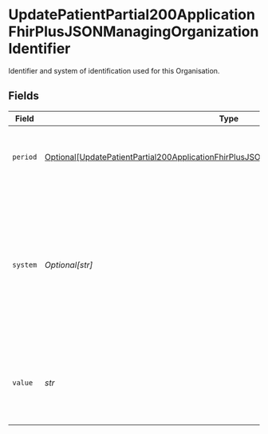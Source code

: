# UpdatePatientPartial200ApplicationFhirPlusJSONManagingOrganizationIdentifier

Identifier and system of identification used for this Organisation.


## Fields

| Field                                                                                                                                                                                                         | Type                                                                                                                                                                                                          | Required                                                                                                                                                                                                      | Description                                                                                                                                                                                                   | Example                                                                                                                                                                                                       |
| ------------------------------------------------------------------------------------------------------------------------------------------------------------------------------------------------------------- | ------------------------------------------------------------------------------------------------------------------------------------------------------------------------------------------------------------- | ------------------------------------------------------------------------------------------------------------------------------------------------------------------------------------------------------------- | ------------------------------------------------------------------------------------------------------------------------------------------------------------------------------------------------------------- | ------------------------------------------------------------------------------------------------------------------------------------------------------------------------------------------------------------- |
| `period`                                                                                                                                                                                                      | [Optional[UpdatePatientPartial200ApplicationFhirPlusJSONManagingOrganizationIdentifierPeriod]](../../models/operations/updatepatientpartial200applicationfhirplusjsonmanagingorganizationidentifierperiod.md) | :heavy_minus_sign:                                                                                                                                                                                            | Business effective period when name was, is, or will be in use.<br/>                                                                                                                                          |                                                                                                                                                                                                               |
| `system`                                                                                                                                                                                                      | *Optional[str]*                                                                                                                                                                                               | :heavy_minus_sign:                                                                                                                                                                                            | URL for the Organisation Data Service - who are responsible for publishing codes that identify organisations and individuals across health and social care.                                                   | https://fhir.nhs.uk/Id/ods-organization-code                                                                                                                                                                  |
| `value`                                                                                                                                                                                                       | *str*                                                                                                                                                                                                         | :heavy_check_mark:                                                                                                                                                                                            | Organisation code for the registered general practice, as held in the [Organisation Data Service](https://developer.nhs.uk/apis/ods/).                                                                        | Y12345                                                                                                                                                                                                        |